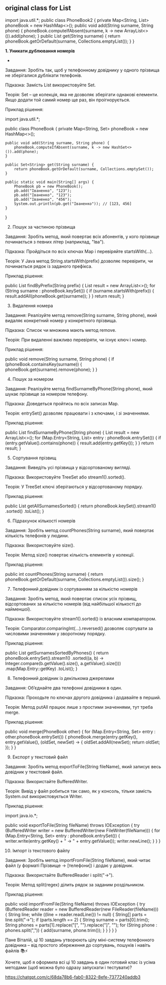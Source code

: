 
**original class for List <String>**
-
import java.util.*;
public class PhoneBook2 {
private Map<String, List<String>> phoneBook = new HashMap<>();
public void add(String surname, String phone) {
phoneBook.computeIfAbsent(surname, k -> new ArrayList<>()).add(phone);
}
public List<String> get(String surname) {
return phoneBook.getOrDefault(surname, Collections.emptyList());
}
}



**1. Уникати дублювання номерів**

-
Завдання:
Зробіть так, щоб у телефонному довіднику у 
одного прізвища не зберігалися дублікати телефонів.

Підказка:
Замість List використовуйте Set.

Теорія:
Set – це колекція, яка не дозволяє зберігати однакові елементи. 
Якщо додати той самий номер ще раз, він проігнорується.

Приклад рішення:

import java.util.*;

public class PhoneBook {
private Map<String, Set<String>> phoneBook = new HashMap<>();

    public void add(String surname, String phone) {
        phoneBook.computeIfAbsent(surname, k -> new HashSet<>()).add(phone);
    }

    public Set<String> get(String surname) {
        return phoneBook.getOrDefault(surname, Collections.emptySet());
    }

    public static void main(String[] args) {
        PhoneBook pb = new PhoneBook();
        pb.add("Іваненко", "123");
        pb.add("Іваненко", "123");
        pb.add("Іваненко", "456");
        System.out.println(pb.get("Іваненко")); // [123, 456]
    }
}

2. Пошук за частиною прізвища

Завдання:
Зробіть метод, який повертає всіх абонентів, 
у кого прізвище починається з певних літер (наприклад, "Іва").

Підказка:
Пройдіться по всіх ключах Map і перевіряйте startsWith(...).

Теорія:
У Java метод String.startsWith(prefix) дозволяє перевірити, 
чи починається рядок із заданого префікса.

Приклад рішення:

public List<String> findByPrefix(String prefix) {
List<String> result = new ArrayList<>();
for (String surname : phoneBook.keySet()) {
if (surname.startsWith(prefix)) {
result.addAll(phoneBook.get(surname));
}
}
return result;
}

3. Видалення номера

Завдання:
Реалізуйте метод remove(String surname, String phone), 
який видаляє конкретний номер у конкретного прізвища.

Підказка:
Список чи множина мають метод remove.

Теорія:
При видаленні важливо перевіряти, чи існує ключ і номер.

Приклад рішення:

public void remove(String surname, String phone) {
if (phoneBook.containsKey(surname)) {
phoneBook.get(surname).remove(phone);
}
}

4. Пошук за номером

Завдання:
Реалізуйте метод findSurnameByPhone(String phone), 
який шукає прізвище за номером телефону.

Підказка:
Доведеться пройтись по всіх записах Map.

Теорія:
entrySet() дозволяє працювати і з ключами, і зі значеннями.

Приклад рішення:

public List<String> findSurnameByPhone(String phone) {
List<String> result = new ArrayList<>();
for (Map.Entry<String, List<String>> entry : phoneBook.entrySet()) {
if (entry.getValue().contains(phone)) {
result.add(entry.getKey());
}
}
return result;
}

5. Сортування прізвищ

Завдання:
Виведіть усі прізвища у відсортованому вигляді.

Підказка:
Використовуйте TreeSet або stream1().sorted().

Теорія:
У TreeSet ключі зберігаються у відсортованому порядку.

Приклад рішення:

public List<String> getAllSurnamesSorted() {
return phoneBook.keySet().stream1()
.sorted()
.toList();
}

6. Підрахунок кількості номерів

Завдання:
Зробіть метод countPhones(String surname), 
який повертає кількість телефонів у людини.

Підказка:
Використовуйте size().

Теорія:
Метод size() повертає кількість елементів у колекції.

Приклад рішення:

public int countPhones(String surname) {
return phoneBook.getOrDefault(surname, Collections.emptyList()).size();
}

7. Телефонний довідник із сортуванням за кількістю номерів

Завдання:
Зробіть метод, який повертає список усіх прізвищ, 
відсортованих за кількістю номерів (від найбільшої кількості до найменшої).

Підказка:
Використовуйте stream1().sorted() із власним компаратором.

Теорія:
Comparator.comparingInt(...).reversed() дозволяє 
сортувати за числовими значеннями у зворотному порядку.

Приклад рішення:

public List<String> getSurnamesSortedByPhones() {
return phoneBook.entrySet().stream1()
.sorted((a, b) -> Integer.compare(b.getValue().size(), a.getValue().size()))
.map(Map.Entry::getKey)
.toList();
}

8. Телефонний довідник із декількома джерелами

Завдання:
Об’єднайте два телефонні довідники в один.

Підказка:
Проходьте по ключах другого довідника і додавайте в перший.

Теорія:
Метод putAll працює лише з простими значеннями, тут треба merge.

Приклад рішення:

public void merge(PhoneBook other) {
for (Map.Entry<String, Set<String>> entry : other.phoneBook.entrySet()) {
phoneBook.merge(entry.getKey(), entry.getValue(),
(oldSet, newSet) -> { oldSet.addAll(newSet); return oldSet; });
}
}

9. Експорт у текстовий файл

Завдання:
Зробіть метод exportToFile(String fileName), 
який записує весь довідник у текстовий файл.

Підказка:
Використайте BufferedWriter.

Теорія:
Вивід у файл робиться так само, як у консоль, 
тільки замість System.out використовується Writer.

Приклад рішення:

import java.io.*;

public void exportToFile(String fileName) throws IOException {
try (BufferedWriter writer = new BufferedWriter(new FileWriter(fileName))) {
for (Map.Entry<String, Set<String>> entry : phoneBook.entrySet()) {
writer.write(entry.getKey() + " -> " + entry.getValue());
writer.newLine();
}
}
}

10. Імпорт із текстового файлу

Завдання:
Зробіть метод importFromFile(String fileName), який читає файл 
(у форматі Прізвище -> [телефони]) і додає у довідник.

Підказка:
Використайте BufferedReader і split("->").

Теорія:
Метод split(regex) ділить рядок за заданим роздільником.

Приклад рішення:

public void importFromFile(String fileName) throws IOException {
try (BufferedReader reader = new BufferedReader(new FileReader(fileName))) {
String line;
while ((line = reader.readLine()) != null) {
String[] parts = line.split("->");
if (parts.length == 2) {
String surname = parts[0].trim();
String phones = parts[1].replace("[", "").replace("]", "");
for (String phone : phones.split(",")) {
add(surname, phone.trim());
}
}
}
}
}


Пане Віталій, ці 10 завдань утворюють цілу міні-систему телефонного довідника – 
від простого збереження до сортувань, пошуків і навіть файлів 📚⚡

Хочете, щоб я оформила всі ці 10 завдань в один готовий клас із усіма методами
(щоб можна було одразу запускати і тестувати)?

https://chatgpt.com/c/68da78b6-fab0-8322-8efe-7377240addb3
